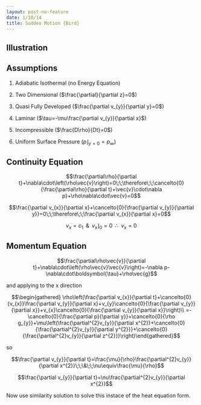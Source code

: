 ```yaml
---
layout: post-no-feature
date: 1/10/14
title: Sudden Motion {Bird}
---
```



Illustration
------------

Assumptions
-----------

1.  Adiabatic Isothermal (no Energy Equation)

2.  Two Dimensional ($\frac{\partial}{\partial z}=0$)

3.  Quasi Fully Developed ($\frac{\partial v_{y}}{\partial y}=0$)

4.  Laminar ($\tau=-\mu\frac{\partial v_{y}}{\partial x}$)

5.  Incompressible ($\frac{D\rho}{Dt}=0$)

6.  Uniform Surface Pressure ($\left.p\right\rfloor _{y=0}=p_{\infty}$)

Continuity Equation
-------------------

$$\frac{\partial\rho}{\partial t}+\nabla\cdot\left(\rho\vec{v}\right)=0\;\;\therefore\;\;\cancelto{0}{\frac{\partial\rho}{\partial t}+\vec{v}\cdot\nabla p}+\rho\nabla\cdot\vec{v}=0$$

$$\frac{\partial v_{x}}{\partial x}+\cancelto{0}{\frac{\partial v_{y}}{\partial y}}=0\;\;\therefore\;\;\frac{\partial v_{x}}{\partial x}=0$$

$$v_{x}=c_{1}\;\;\&\;\;\left.v_{x}\right\rfloor _{0}=0\;\;\therefore\;\;v_{x}=0$$

Momentum Equation
-----------------

$$\frac{\partial\rho\vec{v}}{\partial t}+\nabla\cdot\left(\rho\vec{v}\vec{v}\right)=-\nabla p-\nabla\cdot\boldsymbol{\tau}+\rho\vec{g}$$

and applying to the x direction

$$\begin{gathered}
\rho\left(\frac{\partial v_{x}}{\partial t}+\cancelto{0}{v_{x}}\frac{\partial v_{y}}{\partial x}+v_{y}\cancelto{0}{\frac{\partial v_{y}}{\partial x}}+v_{x}\cancelto{0}{\frac{\partial v_{y}}{\partial x}}\right)\\
=-\cancelto{0}{\frac{\partial p}{\partial y}}+\cancelto{0}{\rho g_{y}}+\mu\left(\frac{\partial^{2}v_{y}}{\partial x^{2}}+\cancelto{0}{\frac{\partial^{2}v_{y}}{\partial y^{2}}}+\cancelto{0}{\frac{\partial^{2}v_{y}}{\partial z^{2}}}\right)\end{gathered}$$

so

$$\frac{\partial v_{y}}{\partial t}=\frac{\mu}{\rho}\frac{\partial^{2}v_{y}}{\partial x^{2}}\;\;\&\;\;\nu\equiv\frac{\mu}{\rho}$$

$$\frac{\partial v_{y}}{\partial t}=\nu\frac{\partial^{2}v_{y}}{\partial x^{2}}$$

Now use similarity solution to solve this instace of the heat equation
form.
